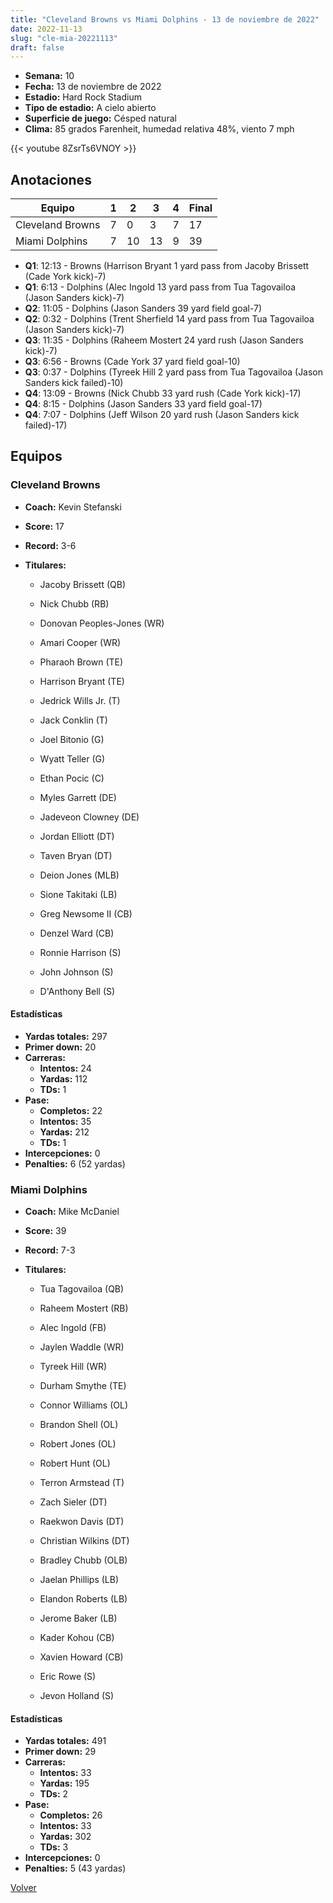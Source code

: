 ```yaml
---
title: "Cleveland Browns vs Miami Dolphins - 13 de noviembre de 2022"
date: 2022-11-13
slug: "cle-mia-20221113"
draft: false
---
```


- **Semana:** 10
- **Fecha:** 13 de noviembre de 2022
- **Estadio:** Hard Rock Stadium
- **Tipo de estadio:** A cielo abierto
- **Superficie de juego:** Césped natural
- **Clima:** 85 grados Farenheit, humedad relativa 48%, viento 7 mph


{{< youtube 8ZsrTs6VNOY >}}


## Anotaciones
| Equipo | 1 | 2 | 3 | 4 | Final |
|--------|---|---|---|---|-------|
| Cleveland Browns  | 7 | 0 | 3 | 7  | 17 |
| Miami Dolphins  | 7 | 10 | 13 | 9  | 39 |
- **Q1**: 12:13 - Browns (Harrison Bryant 1 yard pass from Jacoby Brissett (Cade York kick)-7)
- **Q1**: 6:13 - Dolphins (Alec Ingold 13 yard pass from Tua Tagovailoa (Jason Sanders kick)-7)
- **Q2**: 11:05 - Dolphins (Jason Sanders 39 yard field goal-7)
- **Q2**: 0:32 - Dolphins (Trent Sherfield 14 yard pass from Tua Tagovailoa (Jason Sanders kick)-7)
- **Q3**: 11:35 - Dolphins (Raheem Mostert 24 yard rush (Jason Sanders kick)-7)
- **Q3**: 6:56 - Browns (Cade York 37 yard field goal-10)
- **Q3**: 0:37 - Dolphins (Tyreek Hill 2 yard pass from Tua Tagovailoa (Jason Sanders kick failed)-10)
- **Q4**: 13:09 - Browns (Nick Chubb 33 yard rush (Cade York kick)-17)
- **Q4**: 8:15 - Dolphins (Jason Sanders 33 yard field goal-17)
- **Q4**: 7:07 - Dolphins (Jeff Wilson 20 yard rush (Jason Sanders kick failed)-17)


## Equipos


### Cleveland Browns
* **Coach:** Kevin Stefanski
* **Score:** 17
* **Record:** 3-6
* **Titulares:** 

  * Jacoby Brissett (QB) 

  * Nick Chubb (RB) 

  * Donovan Peoples-Jones (WR) 

  * Amari Cooper (WR) 

  * Pharaoh Brown (TE) 

  * Harrison Bryant (TE) 

  * Jedrick Wills Jr. (T) 

  * Jack Conklin (T) 

  * Joel Bitonio (G) 

  * Wyatt Teller (G) 

  * Ethan Pocic (C) 

  * Myles Garrett (DE) 

  * Jadeveon Clowney (DE) 

  * Jordan Elliott (DT) 

  * Taven Bryan (DT) 

  * Deion Jones (MLB) 

  * Sione Takitaki (LB) 

  * Greg Newsome II (CB) 

  * Denzel Ward (CB) 

  * Ronnie Harrison (S) 

  * John Johnson (S) 

  * D'Anthony Bell (S) 

#### Estadísticas
* **Yardas totales:** 297
* **Primer down:** 20
* **Carreras:**
  * **Intentos:** 24
  * **Yardas:** 112
  * **TDs:** 1
* **Pase:**
  * **Completos:** 22
  * **Intentos:** 35
  * **Yardas:** 212
  * **TDs:** 1
* **Intercepciones:** 0
* **Penalties:** 6 (52 yardas)

### Miami Dolphins
* **Coach:** Mike McDaniel
* **Score:** 39
* **Record:** 7-3
* **Titulares:** 

  * Tua Tagovailoa (QB) 

  * Raheem Mostert (RB) 

  * Alec Ingold (FB) 

  * Jaylen Waddle (WR) 

  * Tyreek Hill (WR) 

  * Durham Smythe (TE) 

  * Connor Williams (OL) 

  * Brandon Shell (OL) 

  * Robert Jones (OL) 

  * Robert Hunt (OL) 

  * Terron Armstead (T) 

  * Zach Sieler (DT) 

  * Raekwon Davis (DT) 

  * Christian Wilkins (DT) 

  * Bradley Chubb (OLB) 

  * Jaelan Phillips (LB) 

  * Elandon Roberts (LB) 

  * Jerome Baker (LB) 

  * Kader Kohou (CB) 

  * Xavien Howard (CB) 

  * Eric Rowe (S) 

  * Jevon Holland (S) 

#### Estadísticas
* **Yardas totales:** 491
* **Primer down:** 29
* **Carreras:**
  * **Intentos:** 33
  * **Yardas:** 195
  * **TDs:** 2
* **Pase:**
  * **Completos:** 26
  * **Intentos:** 33
  * **Yardas:** 302
  * **TDs:** 3
* **Intercepciones:** 0
* **Penalties:** 5 (43 yardas)


[Volver](/historia/2022)
